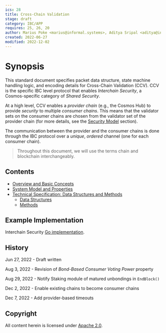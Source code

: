 ```yaml
---
ics: 28
title: Cross-Chain Validation
stage: draft
category: IBC/APP
requires: 25, 26, 20
author: Marius Poke <marius@informal.systems>, Aditya Sripal <aditya@interchain.io>, Jovan Komatovic <jovan.komatovic@epfl.ch>, Cezara Dragoi <cezara.dragoi@inria.fr>, Josef Widder <josef@informal.systems>
created: 2022-06-27
modified: 2022-12-02
---
```


<!-- omit in toc -->
# Synopsis

This standard document specifies packet data structure, state machine handling logic, and encoding details for Cross-Chain Validation (CCV). CCV is the specific IBC level protocol that enables *Interchain Security*, a Cosmos-specific category of *Shared Security*.

At a high level, CCV enables a *provider chain* (e.g., the Cosmos Hub) to provide *security* to multiple *consumer chains*. This means that the validator sets on the consumer chains are chosen from the validator set of the provider chain (for more details, see the [Security Model](./overview_and_basic_concepts.md#security-model) section).

The communication between the provider and the consumer chains is done through the IBC protocol over a *unique*, *ordered* channel (one for each consumer chain). 

> Throughout this document, we will use the terms chain and blockchain interchangeably.

## Contents
- [Overview and Basic Concepts](./overview_and_basic_concepts.md)
- [System Model and Properties](./system_model_and_properties.md)
- [Technical Specification: Data Structures and Methods](./technical_specification.md)
  - [Data Structures](./data_structures.md)
  - [Methods](./methods.md)

<!--
## Backwards Compatibility

(discussion of compatibility or lack thereof with previous standards)


## Forwards Compatibility

-->

## Example Implementation

Interchain Security [Go implementation](https://github.com/cosmos/interchain-security).


<!--
## Other Implementations

(links to or descriptions of other implementations)

-->

## History

Jun 27, 2022 - Draft written

Aug 3, 2022 - Revision of *Bond-Based Consumer Voting Power* property

Aug 29, 2022 - Notify Staking module of matured unbondings in `EndBlock()`

Dec 2, 2022 - Enable existing chains to become consumer chains

Dec 7, 2022 - Add provider-based timeouts 

## Copyright

All content herein is licensed under [Apache 2.0](https://www.apache.org/licenses/LICENSE-2.0).
